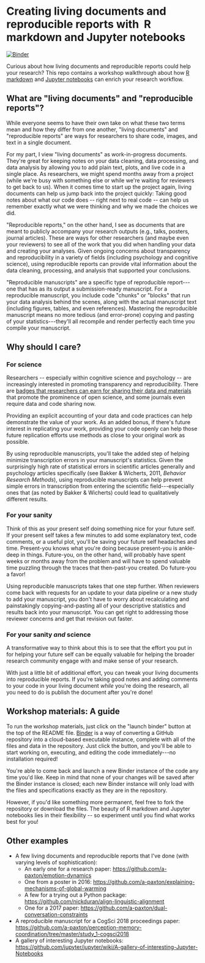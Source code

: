 # Creating living documents and reproducible reports with  R markdown and Jupyter notebooks

[![Binder](http://mybinder.org/badge_logo.svg)](https://mybinder.org/v2/gh/a-paxton/living-documents/dsw2020)

Curious about how living documents and reproducible reports could help your
research? This repo contains a workshop walkthrough about how
[R markdown](https://rmarkdown.rstudio.com/) and
[Jupyter notebooks](http://jupyter.org/) can enrich your research workflow.

## What are "living documents" and "reproducible reports"?

While everyone seems to have their own take on what these two terms mean and how
they differ from one another, "living documents" and "reproducible reports" are
ways for researchers to share code, images, and text in a single document.

For my part, I view "living documents" as work-in-progress documents. They're
great for keeping notes on your data cleaning, data processing, and data
analysis by allowing you to add plain text, plots, and live code in a single
place. As researchers, we might spend months away from a project (while we're
busy with something else or while we're waiting for reviewers to get back to
us). When it comes time to start up the project again, living documents can help
us jump back into the project quickly: Taking good notes about what our code
does -- right next to real code -- can help us remember exactly what we were
thinking and why we made the choices we did.

"Reproducible reports," on the other hand, I see as documents that are meant to
publicly accompany your research outputs (e.g., talks, posters, journal
articles). These are ways for other researchers (and maybe even your reviewers)
to see all of the work that you did when handling your data and creating your
analyses. Given ongoing concerns about transparency and reproducibility in a
variety of fields (including psychology and cognitive science), using
reproducible reports can provide vital information about the data cleaning,
processing, and analysis that supported your conclusions.

"Reproducible manuscripts" are a specific type of reproducible report---one that
has as its output a submission-ready manuscript. For a reproducible manuscript,
you include code "chunks" or "blocks" that run your data analysis
behind the scenes, along with the actual manuscript text (including figures,
tables, and even references). Mastering the reproducible manuscript means no
more tedious (and error-prone) copying and pasting of your statistics---they'll
all recompile and render perfectly each time you compile your manuscript.

## Why should I care?

### For science

Researchers -- especially within cognitive science and psychology -- are
increasingly interested in promoting transparency and reproducibility. There are
[badges that researchers can earn for sharing their data and
materials](https://cos.io/our-services/open-science-badges/) that promote the
prominence of open science, and some journals even require data and code sharing
now.

Providing an explicit accounting of your data and code practices can help
demonstrate the value of your work. As an added bonus, if there's future
interest in replicating your work, providing your code openly can help those
future replication efforts use methods as close to your original work as
possible.

By using reproducible manuscripts, you'll take the added step of helping
minimize transcription errors in your manuscript's statistics. Given the
surprisingly high rate of statistical errors in scientific articles generally
and psychology articles specifically (see Bakker & Wicherts, 2011,
*Behavior Research Methods*), using reproducible manuscripts can help prevent
simple errors in transcription from entering the scientific field---especially
ones that (as noted by Bakker & Wicherts) could lead to qualitatively
different results.

### For your sanity

Think of this as your present self doing something nice for your future self. If
your present self takes a few minutes to add some explanatory text, code
comments, or a useful plot, you'll be saving your future self headaches and
time. Present-you knows what you're doing because present-you is ankle-deep in
things. Future-you, on the other hand, will probably have spent weeks or months
away from the problem and will have to spend valuable time puzzling through the
traces that then-past-you created. Do future-you a favor!

Using reproducible manuscripts takes that one step further. When reviewers come
back with requests for an update to your data pipeline or a new study to add
your manuscript, you don't have to worry about recalculating and painstakingly
copying-and-pasting all of your descriptive statistics and results back into
your manuscript. You can get right to addressing those reviewer concerns and get
that revision out faster.

### For your sanity *and* science

A transformative way to think about this is to see that the effort you put in
for helping your future self can be equally valuable for helping the broader
research community engage with and make sense of your research.

With just a little bit of additional effort, you can tweak your living documents
into reproducible reports. If you're taking good notes and adding comments to
your code in your living document *while* you're doing the research, all you
need to do is publish the document after you're done!

## Workshop materials: A guide

To run the workshop materials, just click on the "launch binder" button at the
top of the README file. [Binder](https://mybinder.org/) is a way of converting a
GitHub repository into a cloud-based executable instance, complete with all of
the files and data in the repository. Just click the button, and you'll be able
to start working on, executing, and editing the code  immediately---no
installation required!

You're able to come back and launch a new Binder instance of the code any time
you'd like. Keep in mind that none of your changes will be saved after the
Binder instance is closed; each new Binder instance will only load with the
files and specifications exactly as they are in the repository.

However, if you'd like something more permanent, feel free to fork the
repository or download the files. The beauty of R markdown and Jupyter notebooks
lies in their flexibility -- so experiment until you find what works best for
you!

## Other examples

* A few living documents and reproducible reports that I've done (with varying
  levels of sophistication):
  * An early one for a research paper: https://github.com/a-paxton/emotion-dynamics
  * One from a poster in 2016: https://github.com/a-paxton/explaining-mechanisms-of-global-warming
  * A few for a trying out a Python package: https://github.com/nickduran/align-linguistic-alignment
  * One for a 2017 paper: https://github.com/a-paxton/dual-conversation-constraints
* A reproducible manuscript for a CogSci 2018 proceedings paper: https://github.com/a-paxton/perception-memory-coordination/tree/master/study_1-cogsci2018
* A gallery of interesting Jupyter notebooks: https://github.com/jupyter/jupyter/wiki/A-gallery-of-interesting-Jupyter-Notebooks
